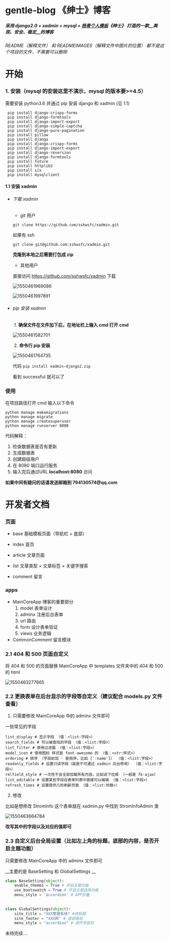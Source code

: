 # gentle-blog 《绅士》博客

##### 采用 django2.0 + xadmin + mysql + [杨青个人模板](https://www.yangqq.com/)《绅士》 打造的一款__美观、安全、稳定__的博客

###### README（解释文件） 和 READMEIMAGES（解释文件中图片的位置） 都不是这个项目的文件，不需要可以删除



# 开始

### 1. 安装（mysql 的安装这里不演示，mysql 的版本要>=4.5）

需要安装 python3.6 并通过 pip 安装 django 和 xadmin (见 1.1)

 ```
  pip install django-crispy-forms
  pip install django-formtools 
  pip install django-import-export
  pip install django-simple-captcha
  pip install django-pure-pagination
  pip install pillow
  pip install django
  pip install django-crispy-forms
  pip install django-import-export
  pip install django-reversion
  pip install django-formtools
  pip install future
  pip install httplib2
  pip install six
  pip install mysqlclient
 ```

#### 1.1 安装 xadmin

- ###### 下载 xadmin

  - git 用户

  `git clone https://github.com/sshwsfc/xadmin.git`

  如果有 ssh

  `git clone git@github.com:sshwsfc/xadmin.git`

  __克隆到本地之后需要打包成 zip__

  - 其他用户

  直接访问 https://github.com/sshwsfc/xadmin 下载

  ![1550461969086](https://github.com/derknight/gentle-blog/blob/master/READMEIMAGES/1550461969086.png)

  ![1550461997891](https://github.com/derknight/gentle-blog/blob/master/READMEIMAGES/1550461997891.png)

- ###### pip 安装 xadmin

  ​	  1. __确保文件在文件加下后，在地址栏上输入 cmd 打开 cmd__

  ![1550461582701](https://github.com/derknight/gentle-blog/blob/master/READMEIMAGES/1550461582701.png)

  ​	  2. __命令行 pip 安装__

  ![1550461764735](https://github.com/derknight/gentle-blog/blob/master/READMEIMAGES/1550461764735.png)

  代码 `pip install xadmin-django2.zip`

  看到 successful 就可以了

### 使用

在项目路径打开 cmd 输入以下命令

```
python manage makemigrations
python manage migrate
python manage createsuperuser
python manage runserver 8080
```

代码解释：

1. 检查数据表是否有更新
2. 生成数据表
3. 创建超级用户
4. 在 8080 端口运行服务
5. 输入完后通过URL __localhost:8080__ 访问

__如果中间有疑问的话请发送邮箱到 794130574@qq.com__



# 开发者文档

###	页面

- base 基础模板页面（导航栏 + 底部）

- index 首页
- article 文章页面
- list 文章类型 × 文章标签 × 关键字搜索
- comment 留言

### apps

- MainCoreApp 博客的重要部分
  1. model 表单设计
  2. adminx 注册后台表单
  3. url 路由
  4. form 设计表单验证
  5. views 业务逻辑
- CommonComment 留言模块



### 2.1 404 和 500 页面自定义

将 404 和 500 的页面替换 MainCoreApp 中 templates 文件夹中的 404 和 500 的 html

![1550463277665](https://github.com/derknight/gentle-blog/blob/master/READMEIMAGES/1550463277665.png)



### 2.2 更换表单在后台显示的字段等自定义（建议配合 models.py 文件查看）

1. 只需要修改 MainCoreApp 中的 adminx 文件即可

一些常见的字段

```
list_display # 显示字段 （值：<list:字段>）
search_fields # 可以被查找的字段 （值：<list:字段>）
list_filter # 使用过滤器 （值：<list:字段>）
model_icon # 使用图标 样式是 font-awesome 的 （值：<str:样式>）
ordering # 排序 （字段前加 - 是倒序，比如 ['-name']） （值：<list:字段>）
readonly_fields # 设置只读字段（就是不可通过 xadmin 后台修改） （值：<list:字段>）
relfield_style # 一次性不会全部加载所有内容，比如说下拉框 （一般是 fk-ajax）
list_editable # 设置某些字段在表单列表中直接可以编辑 （值：<list:字段>）
refresh_times # 设置提供几秒刷新页面 （值：<list:秒数>）
```

2. 修改

比如是想修改 StromInfo 这个表单就在 xadmin.py 中找到 StromInfoAdmin 类

![1550463664784](https://github.com/derknight/gentle-blog/blob/master/READMEIMAGES/1550463664784.png)

__改写其中的字段以及对应的值即可__



### 2.3  自定义后台全局设置（比如左上角的标题，底部的内容，是否开启主题功能）

只需要修改 MainCoreApp 中的 adminx 文件即可

__主要的是 BaseSetting 和 GlobalSettings __

```python
class BaseSetting(object):
    enable_themes = True # 开启主题功能
    use_bootswatch = True # 开启主题选择功能
    menu_style = 'accordion' # APP折叠
    
    
class GlobalSettings(object):
    site_title = "XXX管理系统" #改标题
    site_footer = "XXX网" # 底部版权
    menu_style = "accordion" # 收齐导航栏
```



未待完续....